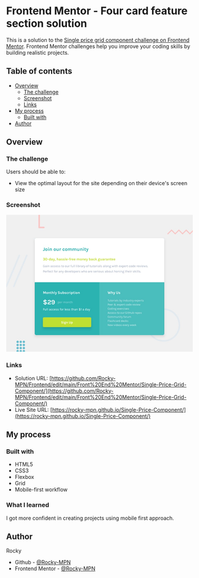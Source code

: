 # Frontend Mentor - Four card feature section solution

This is a solution to the [Single price grid component challenge on Frontend Mentor](https://www.frontendmentor.io/challenges/single-price-grid-component-5ce41129d0ff452fec5abbbc). Frontend Mentor challenges help you improve your coding skills by building realistic projects. 

## Table of contents

- [Overview](#overview)
  - [The challenge](#the-challenge)
  - [Screenshot](#screenshot)
  - [Links](#links)
- [My process](#my-process)
  - [Built with](#built-with)
- [Author](#author)

## Overview

### The challenge

Users should be able to:

- View the optimal layout for the site depending on their device's screen size

### Screenshot

![](design/desktop-preview.jpg)

### Links

- Solution URL: [https://github.com/Rocky-MPN/Frontend/edit/main/Front%20End%20Mentor/Single-Price-Grid-Component/](https://github.com/Rocky-MPN/Frontend/edit/main/Front%20End%20Mentor/Single-Price-Grid-Component/)
- Live Site URL: [https://rocky-mpn.github.io/Single-Price-Component/](https://rocky-mpn.github.io/Single-Price-Component/)

## My process

### Built with

- HTML5
- CSS3
- Flexbox
- Grid
- Mobile-first workflow


### What I learned

I got more confident in creating projects using mobile first approach.


## Author
Rocky

- Github - [@Rocky-MPN](https://github.com/Rocky-MPN)
- Frontend Mentor - [@Rocky-MPN](hhttps://www.frontendmentor.io/profile/Rocky-MPN)
